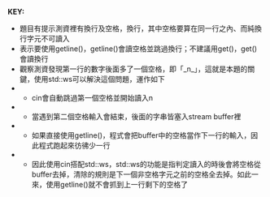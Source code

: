 **KEY:**
- 題目有提示測資裡有換行及空格，換行，其中空格要算在同一行之內、而純換行字元不可讀入
- 表示要使用getline()，getline()會讀空格並跳過換行；不建議用get()，get()會讀換行
- 觀察測資發現第一行的數字後面多了一個空格，即「\_n\_」，這就是本題的關鍵，使用std::ws可以解決這個問題，運作如下
- - cin會自動跳過第一個空格並開始讀入n
- - 當遇到第二個空格輸入會結束，後面的字串皆塞入stream buffer裡
- - 如果直接使用getline()，程式會把buffer中的空格當作下一行的輸入，因此程式跑起來彷彿少一行
- - 因此使用cin搭配std::ws，std::ws的功能是指判定讀入的時後會將空格從buffer去掉，清除的規則是下一個非空格字元之前的空格全去掉。如此一來，使用getline()就不會抓到上一行剩下的空格了
